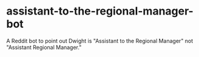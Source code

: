# assistant-to-the-regional-manager-bot
A Reddit bot to point out Dwight is "Assistant to the Regional Manager" not "Assistant Regional Manager."
